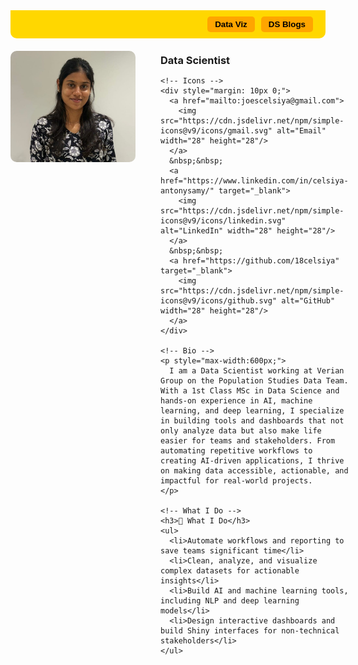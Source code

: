 <!-- Collapsible Ribbon -->
<style>
  .ribbon {
    background-color: #FFD700;
    padding: 10px 20px;
    display: flex;
    justify-content: flex-end;
    align-items: center;
    font-family: sans-serif;
    border-radius: 0 0 10px 10px;
    margin-bottom: 20px;
  }
  .ribbon button {
    background-color: #FFA500;
    color: #000;
    border: none;
    padding: 5px 12px;
    margin-left: 10px;
    border-radius: 5px;
    cursor: pointer;
    font-weight: bold;
  }
</style>

<div class="ribbon">
  <!-- Data Viz Button -->
  <button onclick="window.location.href='dashboards/'">Data Viz</button>
  <!-- DS Blogs Button (empty for now) -->
  <button onclick="toggleRibbon('dsblogs')">DS Blogs</button>
</div>

<!-- DS Blogs Content -->
<div id="dsblogs" style="display:none; background-color:#FFF8DC; padding:10px; border-radius:0 0 10px 10px; margin-bottom:20px;">
  <h3>Data Science Blogs</h3>
  <p>Coming soon...</p>
</div>

<script>
  function toggleRibbon(id) {
    const content = document.getElementById(id);
    content.style.display = (content.style.display === "block") ? "none" : "block";
  }
</script>

<style>
  .header, .site-title, .title, h1 {
    display: none !important;
  }
</style>

<div style="display: flex; align-items: flex-start; gap: 40px;">
  <!-- Profile Picture -->
  <img src="My_pic.jpg" alt="Profile Picture" width="200" style="border-radius: 10px;"/>

  <!-- Info Column -->
  <div>
    <h1 style="margin:0"><strong>CELSIYA ANTONYSAMY</strong></h1>
    <h3 style="margin:5px 0">Data Scientist</h3>

    <!-- Icons -->
    <div style="margin: 10px 0;">
      <a href="mailto:joescelsiya@gmail.com">
        <img src="https://cdn.jsdelivr.net/npm/simple-icons@v9/icons/gmail.svg" alt="Email" width="28" height="28"/>
      </a>
      &nbsp;&nbsp;
      <a href="https://www.linkedin.com/in/celsiya-antonysamy/" target="_blank">
        <img src="https://cdn.jsdelivr.net/npm/simple-icons@v9/icons/linkedin.svg" alt="LinkedIn" width="28" height="28"/>
      </a>
      &nbsp;&nbsp;
      <a href="https://github.com/18celsiya" target="_blank">
        <img src="https://cdn.jsdelivr.net/npm/simple-icons@v9/icons/github.svg" alt="GitHub" width="28" height="28"/>
      </a>
    </div>

    <!-- Bio -->
    <p style="max-width:600px;">
      I am a Data Scientist working at Verian Group on the Population Studies Data Team. With a 1st Class MSc in Data Science and hands-on experience in AI, machine learning, and deep learning, I specialize in building tools and dashboards that not only analyze data but also make life easier for teams and stakeholders. From automating repetitive workflows to creating AI-driven applications, I thrive on making data accessible, actionable, and impactful for real-world projects.
    </p>

    <!-- What I Do -->
    <h3>🚀 What I Do</h3>
    <ul>
      <li>Automate workflows and reporting to save teams significant time</li>
      <li>Clean, analyze, and visualize complex datasets for actionable insights</li>
      <li>Build AI and machine learning tools, including NLP and deep learning models</li>
      <li>Design interactive dashboards and build Shiny interfaces for non-technical stakeholders</li>
    </ul>
  </div>
</div>
